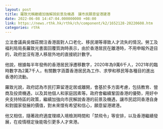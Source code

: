 ```yaml
---
layout: post
title: 羅致光稱繼續加強解說前景及機遇　讓市民願意留港建港
date: 2022-06-08 14:47:04.000000000 +08:00
link: https://news.rthk.hk/rthk/ch/component/k2/1652128-20220608.htm
categories: rthk
---
```


立法會議員吳傑莊關注香港面對人口老化、移民潮等導致人才流失的情況。勞工及福利局局長羅致光書面回覆質詢時表示，由於香港居民在離港時，不用申報外遊目的，政府並沒有港人移居外地的直接統計數字。

他說，根據每半年發佈的香港居民淨遷移數字，2020年為9萬6千人，2021年的臨時數字為2萬7千人，有關數字涵蓋香港居民為工作、求學和移民等各種目的進出香港的流動。

羅致光說，政府認為市民打算留港定居或離開，會基於多方面考慮，包括教育、營商及投資機遇，以及其他個人和家庭因素等。政府會繼續鞏固香港的優勢，用好中央支持特區的政策，繼續加強向市民解說香港的前景及機遇，讓市民認同香港自身和對國家發展的價值，對未來懷有希望和信心，願意留港建港。

他又相信，隨著政府適度理順入境檢測時間和「禁飛令」等安排，以及香港繼續發展，在疫情穩定後能吸引更多人才來港。
